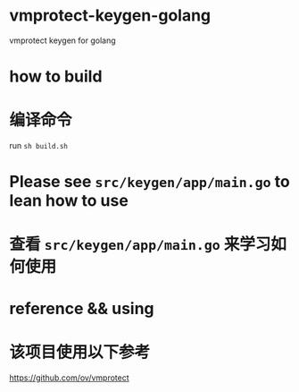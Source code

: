 # vmprotect-keygen-golang
vmprotect keygen for golang

# how to build
# 编译命令
run `sh build.sh`

# Please see `src/keygen/app/main.go` to lean how to use
# 查看 `src/keygen/app/main.go` 来学习如何使用

# reference && using
# 该项目使用以下参考
https://github.com/ov/vmprotect
